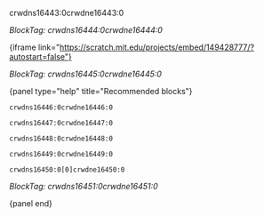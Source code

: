 crwdns16443:0crwdne16443:0

*BlockTag: crwdns16444:0crwdne16444:0*

{iframe link="https://scratch.mit.edu/projects/embed/149428777/?autostart=false"}

*BlockTag: crwdns16445:0crwdne16445:0*

{panel type="help" title="Recommended blocks"}

<pre><code class="scratch:split:random">crwdns16446:0crwdne16446:0
</code></pre>

<pre><code class="scratch:split:random">crwdns16447:0crwdne16447:0
</code></pre>

<pre><code class="scratch:split:random">crwdns16448:0crwdne16448:0
</code></pre>

<pre><code class="scratch:split:random">crwdns16449:0crwdne16449:0
</code></pre>

<pre><code class="scratch:split:random">crwdns16450:0[0]crwdne16450:0
</code></pre>

*BlockTag: crwdns16451:0crwdne16451:0*

{panel end}